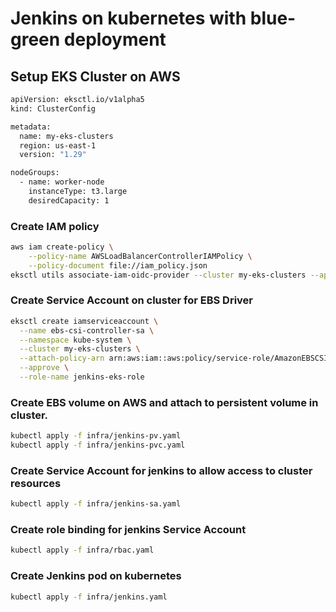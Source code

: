 # Jenkins on kubernetes with blue-green deployment
## Setup EKS Cluster on AWS
```bash
apiVersion: eksctl.io/v1alpha5
kind: ClusterConfig

metadata:
  name: my-eks-clusters
  region: us-east-1
  version: "1.29"

nodeGroups:
  - name: worker-node
    instanceType: t3.large
    desiredCapacity: 1
```
### Create IAM policy
```bash
aws iam create-policy \
    --policy-name AWSLoadBalancerControllerIAMPolicy \
    --policy-document file://iam_policy.json
eksctl utils associate-iam-oidc-provider --cluster my-eks-clusters --approve
```

### Create Service Account on cluster for EBS Driver
```bash
eksctl create iamserviceaccount \
  --name ebs-csi-controller-sa \
  --namespace kube-system \
  --cluster my-eks-clusters \
  --attach-policy-arn arn:aws:iam::aws:policy/service-role/AmazonEBSCSIDriverPolicy \
  --approve \
  --role-name jenkins-eks-role
```
### Create EBS volume on AWS and attach to persistent volume in cluster.
```bash
kubectl apply -f infra/jenkins-pv.yaml
kubectl apply -f infra/jenkins-pvc.yaml
```

### Create Service Account for jenkins to allow access to cluster resources
```bash
kubectl apply -f infra/jenkins-sa.yaml
```

### Create role binding for jenkins Service Account
```bash
kubectl apply -f infra/rbac.yaml
```

### Create Jenkins pod on kubernetes 
```bash
kubectl apply -f infra/jenkins.yaml
```




